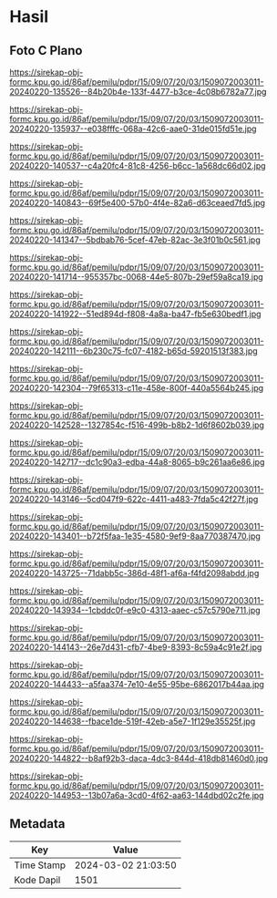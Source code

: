 # Hasil

## Foto C Plano

https://sirekap-obj-formc.kpu.go.id/86af/pemilu/pdpr/15/09/07/20/03/1509072003011-20240220-135526--84b20b4e-133f-4477-b3ce-4c08b6782a77.jpg

https://sirekap-obj-formc.kpu.go.id/86af/pemilu/pdpr/15/09/07/20/03/1509072003011-20240220-135937--e038fffc-068a-42c6-aae0-31de015fd51e.jpg

https://sirekap-obj-formc.kpu.go.id/86af/pemilu/pdpr/15/09/07/20/03/1509072003011-20240220-140537--c4a20fc4-81c8-4256-b6cc-1a568dc66d02.jpg

https://sirekap-obj-formc.kpu.go.id/86af/pemilu/pdpr/15/09/07/20/03/1509072003011-20240220-140843--69f5e400-57b0-4f4e-82a6-d63ceaed7fd5.jpg

https://sirekap-obj-formc.kpu.go.id/86af/pemilu/pdpr/15/09/07/20/03/1509072003011-20240220-141347--5bdbab76-5cef-47eb-82ac-3e3f01b0c561.jpg

https://sirekap-obj-formc.kpu.go.id/86af/pemilu/pdpr/15/09/07/20/03/1509072003011-20240220-141714--955357bc-0068-44e5-807b-29ef59a8ca19.jpg

https://sirekap-obj-formc.kpu.go.id/86af/pemilu/pdpr/15/09/07/20/03/1509072003011-20240220-141922--51ed894d-f808-4a8a-ba47-fb5e630bedf1.jpg

https://sirekap-obj-formc.kpu.go.id/86af/pemilu/pdpr/15/09/07/20/03/1509072003011-20240220-142111--6b230c75-fc07-4182-b65d-59201513f383.jpg

https://sirekap-obj-formc.kpu.go.id/86af/pemilu/pdpr/15/09/07/20/03/1509072003011-20240220-142304--79f65313-c11e-458e-800f-440a5564b245.jpg

https://sirekap-obj-formc.kpu.go.id/86af/pemilu/pdpr/15/09/07/20/03/1509072003011-20240220-142528--1327854c-f516-499b-b8b2-1d6f8602b039.jpg

https://sirekap-obj-formc.kpu.go.id/86af/pemilu/pdpr/15/09/07/20/03/1509072003011-20240220-142717--dc1c90a3-edba-44a8-8065-b9c261aa6e86.jpg

https://sirekap-obj-formc.kpu.go.id/86af/pemilu/pdpr/15/09/07/20/03/1509072003011-20240220-143146--5cd047f9-622c-4411-a483-7fda5c42f27f.jpg

https://sirekap-obj-formc.kpu.go.id/86af/pemilu/pdpr/15/09/07/20/03/1509072003011-20240220-143401--b72f5faa-1e35-4580-9ef9-8aa770387470.jpg

https://sirekap-obj-formc.kpu.go.id/86af/pemilu/pdpr/15/09/07/20/03/1509072003011-20240220-143725--71dabb5c-386d-48f1-af6a-f4fd2098abdd.jpg

https://sirekap-obj-formc.kpu.go.id/86af/pemilu/pdpr/15/09/07/20/03/1509072003011-20240220-143934--1cbddc0f-e9c0-4313-aaec-c57c5790e711.jpg

https://sirekap-obj-formc.kpu.go.id/86af/pemilu/pdpr/15/09/07/20/03/1509072003011-20240220-144143--26e7d431-cfb7-4be9-8393-8c59a4c91e2f.jpg

https://sirekap-obj-formc.kpu.go.id/86af/pemilu/pdpr/15/09/07/20/03/1509072003011-20240220-144433--a5faa374-7e10-4e55-95be-6862017b44aa.jpg

https://sirekap-obj-formc.kpu.go.id/86af/pemilu/pdpr/15/09/07/20/03/1509072003011-20240220-144638--fbace1de-519f-42eb-a5e7-1f129e35525f.jpg

https://sirekap-obj-formc.kpu.go.id/86af/pemilu/pdpr/15/09/07/20/03/1509072003011-20240220-144822--b8af92b3-daca-4dc3-844d-418db81460d0.jpg

https://sirekap-obj-formc.kpu.go.id/86af/pemilu/pdpr/15/09/07/20/03/1509072003011-20240220-144953--13b07a6a-3cd0-4f62-aa63-144dbd02c2fe.jpg


## Metadata

| Key        | Value               |
| ---------- | ------------------- |
| Time Stamp | 2024-03-02 21:03:50 |
| Kode Dapil | 1501                |



